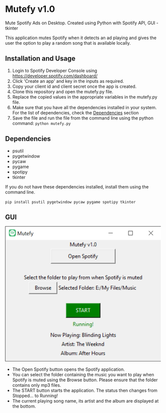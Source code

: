# Mutefy v1.0
 Mute Spotify Ads on Desktop.
 Created using Python with Spotify API,
 GUI - tkinter

This application mutes Spotify when it detects an ad playing and gives the user the option to play a random song that is available locally.

## Installation and Usage
1. Login to Spotify Developer Console using https://developer.spotify.com/dashboard/
2. Click 'Create an app' and key in the inputs as required.
3. Copy your client id and client secret once the app is created.
4. Clone this repository and open the mutefy.py file.
5. Replace the copied values in the appropriate variables in the mutefy.py file.
6. Make sure that you have all the dependencies installed in your system. For the list of dependencies, check the [Dependencies](#dependencies) section
8. Save the file and run the file from the command line using the python command:
`python mutefy.py`

## Dependencies
- psutil
- pygetwindow
- pycaw
- pygame
- spotipy
- tkinter

If you do not have these dependencies installed, install them using the command line.

`pip install psutil pygetwindow pycaw pygame spotipy tkinter`

## GUI
![Mutefy v1.0 GUI](https://github.com/krishnakrish24/mutefy/blob/7cb732d80ea9078ee2667610bfa2cf653cc5b9b0/Mutefy%20v1_0.png)
- The Open Spotify button opens the Spotify application.
- You can select the folder containing the music you want to play when Spotify is muted using the Browse button. Please ensure that the folder contains only mp3 files.
- The START button starts the application. The status then changes from Stopped... to Running!
- The current playing song name, its artist and the album are displayed at the bottom.
